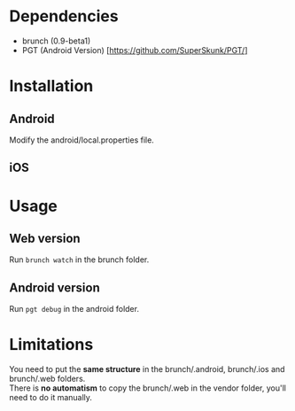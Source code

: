 # Dependencies #

* brunch (0.9-beta1)
* PGT (Android Version) [https://github.com/SuperSkunk/PGT/]

# Installation #

## Android ##
Modify the android/local.properties file.

## iOS ##

# Usage #

## Web version ##
Run <code>brunch watch</code> in the brunch folder.<br>

## Android version ##
Run <code>pgt debug</code> in the android folder.<br>

# Limitations #

You need to put the <strong>same structure</strong> in the brunch/.android, brunch/.ios and brunch/.web folders.<br>
There is <strong>no automatism</strong> to copy the brunch/.web in the vendor folder, you'll need to do it manually.